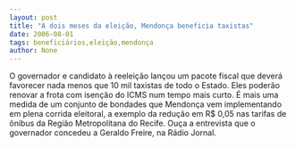 ```yaml
---
layout: post
title: "A dois meses da eleição, Mendonça beneficia taxistas"
date: 2006-08-01
tags: beneficiários,eleição,mendonça
author: None
---
```

O governador e candidato à reeleição lançou um pacote fiscal que deverá favorecer nada menos que 10 mil taxistas de todo o Estado.
Eles poderão renovar a frota com isenção do ICMS num tempo mais curto.
É mais uma medida de um conjunto de bondades que Mendonça vem implementando em plena corrida eleitoral, a exemplo da redução em R$ 0,05 nas tarifas de ônibus da Região Metropolitana do Recife.
Ouça a entrevista que o governador concedeu a Geraldo Freire, na Rádio Jornal. 